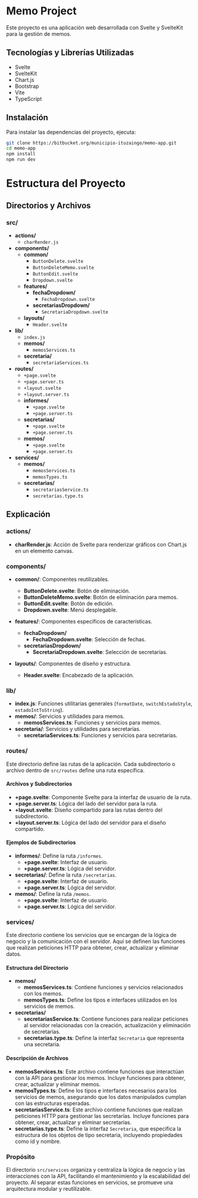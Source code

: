 # Memo Project

Este proyecto es una aplicación web desarrollada con Svelte y SvelteKit para la gestión de memos.

## Tecnologías y Librerías Utilizadas

- Svelte
- SvelteKit
- Chart.js
- Bootstrap
- Vite
- TypeScript

## Instalación

Para instalar las dependencias del proyecto, ejecuta:

```sh
git clone https://bitbucket.org/municipio-ituzaingo/memo-app.git
cd memo-app
npm install
npm run dev
```

# Estructura del Proyecto

## Directorios y Archivos

### src/

- **actions/**
  - `charRender.js`
- **components/**
  - **common/**
    - `ButtonDelete.svelte`
    - `ButtonDeleteMemo.svelte`
    - `ButtonEdit.svelte`
    - `Dropdown.svelte`
  - **features/**
    - **fechaDropdown/**
      - `FechaDropdown.svelte`
    - **secretariasDropdown/**
      - `SecretariaDropdown.svelte`
  - **layouts/**
    - `Header.svelte`
- **lib/**
  - `index.js`
  - **memos/**
    - `memosServices.ts`
  - **secretaria/**
    - `secretariaServices.ts`
- **routes/**
  - `+page.svelte`
  - `+page.server.ts`
  - `+layout.svelte`
  - `+layout.server.ts`
  - **informes/**
    - `+page.svelte`
    - `+page.server.ts`
  - **secretarias/**
    - `+page.svelte`
    - `+page.server.ts`
  - **memos/**
    - `+page.svelte`
    - `+page.server.ts`
- **services/**
  - **memos/**
    - `memosServices.ts`
    - `memosTypes.ts`
  - **secretarias/**
    - `secretariasService.ts`
    - `secretarias.type.ts`

## Explicación

### actions/

- **charRender.js**: Acción de Svelte para renderizar gráficos con Chart.js en un elemento canvas.

### components/

- **common/**: Componentes reutilizables.

  - **ButtonDelete.svelte**: Botón de eliminación.
  - **ButtonDeleteMemo.svelte**: Botón de eliminación para memos.
  - **ButtonEdit.svelte**: Botón de edición.
  - **Dropdown.svelte**: Menú desplegable.

- **features/**: Componentes específicos de características.

  - **fechaDropdown/**
    - **FechaDropdown.svelte**: Selección de fechas.
  - **secretariasDropdown/**
    - **SecretariaDropdown.svelte**: Selección de secretarías.

- **layouts/**: Componentes de diseño y estructura.
  - **Header.svelte**: Encabezado de la aplicación.

### lib/

- **index.js**: Funciones utilitarias generales (`formatDate`, `switchEstadoStyle`, `estadoIntToString`).
- **memos/**: Servicios y utilidades para memos.
  - **memosServices.ts**: Funciones y servicios para memos.
- **secretaria/**: Servicios y utilidades para secretarías.
  - **secretariaServices.ts**: Funciones y servicios para secretarías.

### routes/

Este directorio define las rutas de la aplicación. Cada subdirectorio o archivo dentro de `src/routes` define una ruta específica.

#### Archivos y Subdirectorios

- **+page.svelte**: Componente Svelte para la interfaz de usuario de la ruta.
- **+page.server.ts**: Lógica del lado del servidor para la ruta.
- **+layout.svelte**: Diseño compartido para las rutas dentro del subdirectorio.
- **+layout.server.ts**: Lógica del lado del servidor para el diseño compartido.

#### Ejemplos de Subdirectorios

- **informes/**: Define la ruta `/informes`.
  - **+page.svelte**: Interfaz de usuario.
  - **+page.server.ts**: Lógica del servidor.
- **secretarias/**: Define la ruta `/secretarias`.
  - **+page.svelte**: Interfaz de usuario.
  - **+page.server.ts**: Lógica del servidor.
- **memos/**: Define la ruta `/memos`.
  - **+page.svelte**: Interfaz de usuario.
  - **+page.server.ts**: Lógica del servidor.

### services/

Este directorio contiene los servicios que se encargan de la lógica de negocio y la comunicación con el servidor. Aquí se definen las funciones que realizan peticiones HTTP para obtener, crear, actualizar y eliminar datos.

#### Estructura del Directorio

- **memos/**
  - **memosServices.ts**: Contiene funciones y servicios relacionados con los memos.
  - **memosTypes.ts**: Define los tipos e interfaces utilizados en los servicios de memos.
- **secretarias/**
  - **secretariasService.ts**: Contiene funciones para realizar peticiones al servidor relacionadas con la creación, actualización y eliminación de secretarías.
  - **secretarias.type.ts**: Define la interfaz `Secretaria` que representa una secretaria.

#### Descripción de Archivos

- **memosServices.ts**: Este archivo contiene funciones que interactúan con la API para gestionar los memos. Incluye funciones para obtener, crear, actualizar y eliminar memos.
- **memosTypes.ts**: Define los tipos e interfaces necesarios para los servicios de memos, asegurando que los datos manipulados cumplan con las estructuras esperadas.
- **secretariasService.ts**: Este archivo contiene funciones que realizan peticiones HTTP para gestionar las secretarías. Incluye funciones para obtener, crear, actualizar y eliminar secretarías.
- **secretarias.type.ts**: Define la interfaz `Secretaria`, que especifica la estructura de los objetos de tipo secretaria, incluyendo propiedades como id y nombre.

### Propósito

El directorio `src/services` organiza y centraliza la lógica de negocio y las interacciones con la API, facilitando el mantenimiento y la escalabilidad del proyecto. Al separar estas funciones en servicios, se promueve una arquitectura modular y reutilizable.
